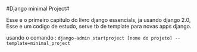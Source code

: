 #Django minimal Project#

Esse e o primeiro capitulo do livro django essencials, 
ja usando django 2.0, 
Esse e um codigo de estudo, serve tb de template para novas apps django.

usando o comando :
```django-admin startproject [nome do projeto] --template=minimal_project```
